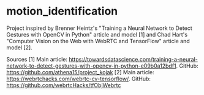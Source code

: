 # motion_identification

Project inspired by Brenner Heintz's "Training a Neural Network to Detect Gestures with OpenCV in Python" article and model [1] and Chad Hart's "Computer Vision on the Web with WebRTC and TensorFlow" article and model [2]. 

Sources
[1] Main article: https://towardsdatascience.com/training-a-neural-network-to-detect-gestures-with-opencv-in-python-e09b0a12bdf1. GitHub: https://github.com/athena15/project_kojak
[2] Main article: https://webrtchacks.com/webrtc-cv-tensorflow/. GitHub: https://github.com/webrtcHacks/tfObjWebrtc
